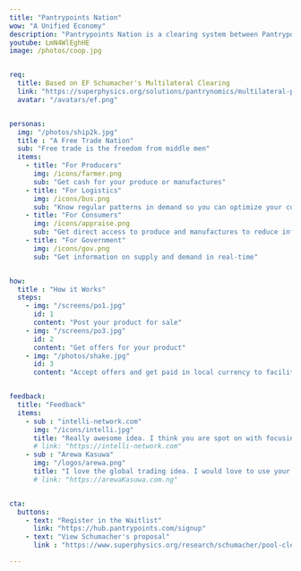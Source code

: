 ```yaml
---
title: "Pantrypoints Nation"
wow: "A Unified Economy"
description: "Pantrypoints Nation is a clearing system between Pantrypoints Cities"
youtube: LmN4WlEghHE
image: /photos/coop.jpg


req:
  title: Based on EF Schumacher's Multilateral Clearing
  link: "https://superphysics.org/solutions/pantrynomics/multilateral-pool-clearing"
  avatar: "/avatars/ef.png"


personas:
  img: "/photos/ship2k.jpg"  
  title : "A Free Trade Nation"
  sub: "Free trade is the freedom from middle men"
  items:
    - title: "For Producers"
      img: /icons/farmer.png
      sub: "Get cash for your produce or manufactures"
    - title: "For Logistics"
      img: /icons/bus.png
      sub: "Know regular patterns in demand so you can optimize your costs"
    - title: "For Consumers"
      img: /icons/appraise.png
      sub: "Get direct access to produce and manufactures to reduce inflation"
    - title: "For Government"
      img: /icons/gov.png
      sub: "Get information on supply and demand in real-time"


how:
  title : "How it Works"
  steps:
    - img: "/screens/po1.jpg"
      id: 1
      content: "Post your product for sale"
    - img: "/screens/po3.jpg"
      id: 2
      content: "Get offers for your product"
    - img: "/photos/shake.jpg"
      id: 3
      content: "Accept offers and get paid in local currency to facilitate the sale"        


feedback:
  title: "Feedback"
  items:
    - sub : "intelli-network.com"
      img: "/icons/intelli.jpg"
      title: "Really awesome idea. I think you are spot on with focusing on the supply chain issues we just witnessed during the COVID crisis"
      # link: "https://intelli-network.com"
    - sub : "Arewa Kasuwa"
      img: "/logos/arewa.png"
      title: "I love the global trading idea. I would love to use your platform if it works well for Africans" 
      # link: "https://arewaKasuwa.com.ng"


cta:
  buttons:
    - text: "Register in the Waitlist"
      link: "https://hub.pantrypoints.com/signup"
    - text: "View Schumacher's proposal"
      link : "https://www.superphysics.org/research/schumacher/pool-clearing/part-1"

---
```



